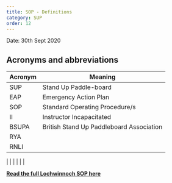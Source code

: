 ```yaml
---
title: SOP - Definitions
category: SUP
order: 12
---
```

Date: 30th Sept 2020

## Acronyms and abbreviations

Acronym | Meaning
--- | ---
SUP | Stand Up Paddle-board
EAP | Emergency Action Plan
SOP | Standard Operating Procedure/s
II |  Instructor Incapacitated
BSUPA | British Stand Up Paddleboard Association
RYA |
RNLI |
 |
 |
 |
 |
 |
 |


**[Read the full Lochwinnoch SOP here](/clyde/files/SOP.pdf)**
